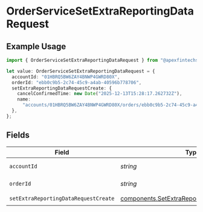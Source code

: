 # OrderServiceSetExtraReportingDataRequest

## Example Usage

```typescript
import { OrderServiceSetExtraReportingDataRequest } from "@apexfintechsolutions/ascend-sdk/models/operations";

let value: OrderServiceSetExtraReportingDataRequest = {
  accountId: "01HBRQ5BW6ZAY4BNWP4GWRD80X",
  orderId: "ebb0c9b5-2c74-45c9-a4ab-40596b778706",
  setExtraReportingDataRequestCreate: {
    cancelConfirmedTime: new Date("2025-12-13T15:28:17.262732Z"),
    name:
      "accounts/01HBRQ5BW6ZAY4BNWP4GWRD80X/orders/ebb0c9b5-2c74-45c9-a4ab-40596b778706",
  },
};
```

## Fields

| Field                                                                                                          | Type                                                                                                           | Required                                                                                                       | Description                                                                                                    | Example                                                                                                        |
| -------------------------------------------------------------------------------------------------------------- | -------------------------------------------------------------------------------------------------------------- | -------------------------------------------------------------------------------------------------------------- | -------------------------------------------------------------------------------------------------------------- | -------------------------------------------------------------------------------------------------------------- |
| `accountId`                                                                                                    | *string*                                                                                                       | :heavy_check_mark:                                                                                             | The account id.                                                                                                | 01HBRQ5BW6ZAY4BNWP4GWRD80X                                                                                     |
| `orderId`                                                                                                      | *string*                                                                                                       | :heavy_check_mark:                                                                                             | The order id.                                                                                                  | ebb0c9b5-2c74-45c9-a4ab-40596b778706                                                                           |
| `setExtraReportingDataRequestCreate`                                                                           | [components.SetExtraReportingDataRequestCreate](../../models/components/setextrareportingdatarequestcreate.md) | :heavy_check_mark:                                                                                             | N/A                                                                                                            |                                                                                                                |